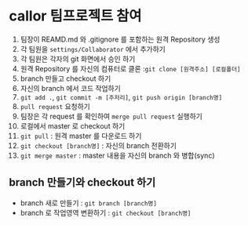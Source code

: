 # callor 팀프로젝트 참여

1. 팀장이 REAMD.md 와 .gitignore 를 포함하는 원격 Repository 생성
2. 각 팀원을 `settings/Collaborator` 에서 추가하기
3. 각 팀원은 각자의 git 화면에서 승인 하기
4. 원격 Repository 를 자신의 컴퓨터로 클론 :`git clone [원격주소] [로컬폴더]`
5. branch 만들고 checkout 하기
6. 자신의 branch 에서 코드 작업하기
7. `git add .`, `git commit -m [주저리]`, `git push origin [branch명]`
8. `pull request` 요청하기
9. 팀장은 각 request 를 확인하여 `merge pull request` 실행하기
10. 로컬에서 master 로 checkout 하기
11. `git pull` : 원격 master 를 다운로드 하기
12. `git checkout [branch명]` : 자신의 branch 전환하기
13. `git merge master` : master 내용을 자신의 branch 와 병합(sync)

## branch 만들기와 checkout 하기

- branch 새로 만들기 : `git branch [branch명]`
- branch 로 작업영역 변환하기 : `git checkout [branch명]`
